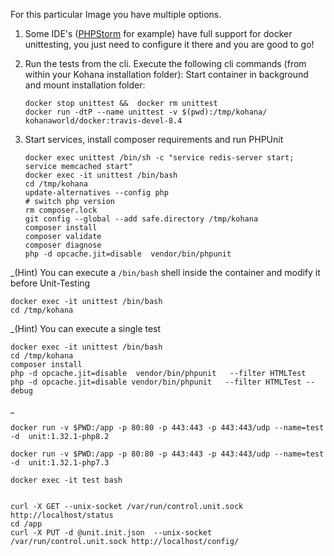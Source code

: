 For this particular Image you have multiple options.

1. Some IDE's ([PHPStorm](https://intellij-support.jetbrains.com/hc/en-us/community/posts/14391537025170-PHPUnittests-via-docker-by-PHPStorm-Configuration) for example) have full support for docker unittesting, you just need to configure it there and
   you are good to go!

2. Run the tests from the cli. Execute the following cli commands (from within your Kohana installation folder):
   Start container in background and mount installation folder:

   ```shell
   docker stop unittest &&  docker rm unittest
   docker run -dtP --name unittest -v $(pwd):/tmp/kohana/ kohanaworld/docker:travis-devel-8.4
   ```

3. Start services, install composer requirements and run PHPUnit
   ```shell
   docker exec unittest /bin/sh -c "service redis-server start; service memcached start"
   docker exec -it unittest /bin/bash
   cd /tmp/kohana
   update-alternatives --config php
   # switch php version 
   rm composer.lock
   git config --global --add safe.directory /tmp/kohana
   composer install
   composer validate
   composer diagnose
   php -d opcache.jit=disable  vendor/bin/phpunit
   ```

_(Hint) You can execute a `/bin/bash` shell inside the container and modify it before Unit-Testing
```shell
docker exec -it unittest /bin/bash
cd /tmp/kohana
```
_(Hint) You can execute a single test
```shell
docker exec -it unittest /bin/bash
cd /tmp/kohana
composer install
php -d opcache.jit=disable  vendor/bin/phpunit   --filter HTMLTest
php -d opcache.jit=disable vendor/bin/phpunit   --filter HTMLTest --debug 
```
_




```shell
docker run -v $PWD:/app -p 80:80 -p 443:443 -p 443:443/udp --name=test -d  unit:1.32.1-php8.2

docker run -v $PWD:/app -p 80:80 -p 443:443 -p 443:443/udp --name=test -d  unit:1.32.1-php7.3

docker exec -it test bash


curl -X GET --unix-socket /var/run/control.unit.sock http://localhost/status
cd /app
curl -X PUT -d @unit.init.json  --unix-socket /var/run/control.unit.sock http://localhost/config/
```